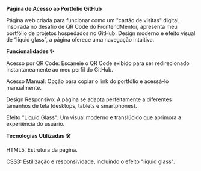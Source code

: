 <b> Página de Acesso ao Portfólio GitHub </b>

Página web criada para funcionar como um "cartão de visitas" digital, inspirada no desafio de QR Code do FrontendMentor, apresenta meu portfólio de projetos hospedados no GitHub. Design moderno e efeito visual de “liquid glass”, a página oferece uma navegação intuitiva.

<b>Funcionalidades ✨</b>

Acesso por QR Code: Escaneie o QR Code exibido para ser redirecionado instantaneamente ao meu perfil do GitHub.

Acesso Manual: Opção para copiar o link do portfólio e acessá-lo manualmente.

Design Responsivo: A página se adapta perfeitamente a diferentes tamanhos de tela (desktops, tablets e smartphones).

Efeito "Liquid Glass": Um visual moderno e translúcido que aprimora a experiência do usuário.

<b> Tecnologias Utilizadas 🛠️ </b>

HTML5: Estrutura da página.

CSS3: Estilização e responsividade, incluindo o efeito "liquid glass".
